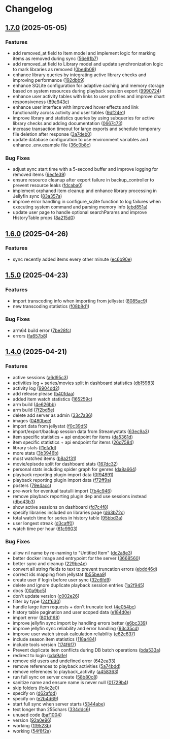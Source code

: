 # Changelog

## [1.7.0](https://github.com/fredrikburmester/streamystats/compare/v1.6.0...v1.7.0) (2025-05-05)


### Features

* add removed_at field to Item model and implement logic for marking items as removed during sync ([56e91b7](https://github.com/fredrikburmester/streamystats/commit/56e91b76a125303ac1e757df8c88fc4efbb3e2ed))
* add removed_at field to Library model and update synchronization logic to mark libraries as removed ([0be4b08](https://github.com/fredrikburmester/streamystats/commit/0be4b08986092a410ee0cac0b20b9e58f7ccc5a4))
* enhance library queries by integrating active library checks and improving performance ([192dbb9](https://github.com/fredrikburmester/streamystats/commit/192dbb9d86bb17aad3c8cd119ce786f92ee0b6d3))
* enhance SQLite configuration for adaptive caching and memory storage based on system resources during playback session export ([9990724](https://github.com/fredrikburmester/streamystats/commit/9990724647ed427396d47fc0ca828cd972f17ae3))
* enhance user activity tables with links to user profiles and improve chart responsiveness ([89e943c](https://github.com/fredrikburmester/streamystats/commit/89e943c6c24de52a5a453c3b8b94f413b7971323))
* enhance user interface with improved hover effects and link functionality across activity and user tables ([9df24e1](https://github.com/fredrikburmester/streamystats/commit/9df24e1271b96627ea399160e5a8b602a726b1a5))
* improve library and statistics queries by using subqueries for active library checks and adding documentation ([0667c73](https://github.com/fredrikburmester/streamystats/commit/0667c73907a26dc3f3a10bad8f63992106a4f7ea))
* increase transaction timeout for large exports and schedule temporary file deletion after response ([3a7deb0](https://github.com/fredrikburmester/streamystats/commit/3a7deb06ed3b07595526af1b3ea47169f4ef1abc))
* update database configuration to use environment variables and enhance .env.example file ([36c0b8c](https://github.com/fredrikburmester/streamystats/commit/36c0b8cc1ab3f578d56a64fadc85dd7ce459cfb5))


### Bug Fixes

* adjust sync start time with a 5-second buffer and improve logging for removed items ([6ecfe39](https://github.com/fredrikburmester/streamystats/commit/6ecfe393dfaa26485a0099d636010963cc60532b))
* ensure resource cleanup after export failure in backup_controller to prevent resource leaks ([fdcaba0](https://github.com/fredrikburmester/streamystats/commit/fdcaba09c34a1ac90f5d96738c59a8a0c20f3819))
* implement orphaned item cleanup and enhance library processing in Jellyfin sync ([83a357a](https://github.com/fredrikburmester/streamystats/commit/83a357a68fdcacf0946bff24b82686b6f2d3fb92))
* improve error handling in configure_sqlite function to log failures when executing system command and parsing memory info ([ebd851a](https://github.com/fredrikburmester/streamystats/commit/ebd851a1d9364b68fcc275f9df11982b9044a82c))
* update user page to handle optional searchParams and improve HistoryTable props ([8a215d0](https://github.com/fredrikburmester/streamystats/commit/8a215d08bf85fb5fb380c5906888d39572a6011c))

## [1.6.0](https://github.com/fredrikburmester/streamystats/compare/v1.5.0...v1.6.0) (2025-04-26)


### Features

* sync recently added items every other minute ([ec6b90e](https://github.com/fredrikburmester/streamystats/commit/ec6b90edcbdc0d32210dd0adbcd8dfdada4329a8))

## [1.5.0](https://github.com/fredrikburmester/streamystats/compare/v1.4.0...v1.5.0) (2025-04-23)


### Features

* import transcoding info when importing from jellystat ([8085ac9](https://github.com/fredrikburmester/streamystats/commit/8085ac913aee9a3a84fd98b7623e67530b46e8b6))
* new transcoding statistics ([f08b8d1](https://github.com/fredrikburmester/streamystats/commit/f08b8d1e9431a68a645f31013c49c0cfdb75fab2))


### Bug Fixes

* arm64 build error ([7be28fc](https://github.com/fredrikburmester/streamystats/commit/7be28fc542c7971a445d7caf1e154e6a5c54c437))
* errors ([fa657b8](https://github.com/fredrikburmester/streamystats/commit/fa657b85baccc266166d845e6a36f37c05ae8e4e))

## [1.4.0](https://github.com/fredrikburmester/streamystats/compare/v1.3.0...v1.4.0) (2025-04-21)


### Features

* active sessions ([a6d95c3](https://github.com/fredrikburmester/streamystats/commit/a6d95c3c328eea12b1ed33fdc9118cc843b449b0))
* activities log + series/movies split in dashboard statistics ([db15983](https://github.com/fredrikburmester/streamystats/commit/db15983476a14dfdfa51a74cdc83abdc55052cf8))
* activity log ([9904dd2](https://github.com/fredrikburmester/streamystats/commit/9904dd2f5dc303612cd3669b6e7a205f042f1a29))
* add release please ([b40fdaa](https://github.com/fredrikburmester/streamystats/commit/b40fdaad038c4cf296c15cd2f9815b5f87b01362))
* added item watch statistics ([165259c](https://github.com/fredrikburmester/streamystats/commit/165259c492e54984bf2fba566a01d636a4f4fbc5))
* arm build ([4e626bb](https://github.com/fredrikburmester/streamystats/commit/4e626bb1bb88d2d20f808dc9c70181e081a8ba5a))
* arm build ([7f2bd5e](https://github.com/fredrikburmester/streamystats/commit/7f2bd5ec8941078266acce564d6db9092d70ca44))
* delete add server as admin ([33c7a36](https://github.com/fredrikburmester/streamystats/commit/33c7a363991e788bdb49149723490b8300e5e9be))
* images ([0480bee](https://github.com/fredrikburmester/streamystats/commit/0480bee9dbf5a616c1ae4b7af33b337d046d35fb))
* import data from jellystat ([f0c39d5](https://github.com/fredrikburmester/streamystats/commit/f0c39d50707310216e11a293a5a1879ab9747a6e))
* import/export/backup session data from Streamystats ([63ec9a3](https://github.com/fredrikburmester/streamystats/commit/63ec9a37cb3d0e191da636f07e059b3be7847286))
* item specific statistics + api endpoint for items ([da5361d](https://github.com/fredrikburmester/streamystats/commit/da5361d8271f3fc708d6eb2d17f6ad82bfa7ec4a))
* item specific statistics + api endpoint for items ([26d7584](https://github.com/fredrikburmester/streamystats/commit/26d75842821f39c7f3019ff8a82840a12640769e))
* library stats ([f1efa1d](https://github.com/fredrikburmester/streamystats/commit/f1efa1da23e6296672d574228cb1339cb0424f26))
* more stats ([3b3946b](https://github.com/fredrikburmester/streamystats/commit/3b3946b2f8ab64d33cfef854c400cc06ad3fdd83))
* most watched items ([b8a2f31](https://github.com/fredrikburmester/streamystats/commit/b8a2f31a6f726dbf36ef03d508bd95f6d68ee7b6))
* movie/episode split for dashboard stats ([167dc32](https://github.com/fredrikburmester/streamystats/commit/167dc327c7773c59fe0d0cb91bc1186d37bbbae2))
* personal stats including spider graph for genres ([da8a664](https://github.com/fredrikburmester/streamystats/commit/da8a66411814d0e698f20ddf1db590d8a3d1b45c))
* playback reporting plugin import data ([0f94891](https://github.com/fredrikburmester/streamystats/commit/0f9489199ff2890e4296f522b289d82fef2d52ca))
* playback reporting plugin import data ([f72ff9a](https://github.com/fredrikburmester/streamystats/commit/f72ff9a201fc708af30dcbf71714df3f1303dd4a))
* posters ([79e4acc](https://github.com/fredrikburmester/streamystats/commit/79e4acc2ea19724403fa1ebbf698a79471f2e66a))
* pre-work for eventual tautulli import ([7b4c946](https://github.com/fredrikburmester/streamystats/commit/7b4c946f240d25c31714a4e36e44c5276960e0ea))
* remove playback reporting plugin dep and use sessions instead ([dbc43b3](https://github.com/fredrikburmester/streamystats/commit/dbc43b37dba680481eca578c703cb0470606b8f6))
* show active sessions on dashboard ([fd7c4f8](https://github.com/fredrikburmester/streamystats/commit/fd7c4f8ea5bbedc81d8654154c823173a198fddb))
* specify libraries included on libraries page ([d63b72c](https://github.com/fredrikburmester/streamystats/commit/d63b72cf9255b90e4f78098e1c46383441090019))
* total watch time for series in history table ([95bbd3a](https://github.com/fredrikburmester/streamystats/commit/95bbd3a1ca68f1e3f0a0c25692d40715b356eec3))
* user longest streak ([d3caff0](https://github.com/fredrikburmester/streamystats/commit/d3caff0de2ea1676eaa67e8be82c623097bb7f6d))
* watch time per hour ([61c9903](https://github.com/fredrikburmester/streamystats/commit/61c9903c2471ae2a7c6963090d8ec0ac051d7d96))


### Bug Fixes

* allow nil name by re-naming to "Untitled Item" ([dc2a8e3](https://github.com/fredrikburmester/streamystats/commit/dc2a8e3c0fa544acf10a227dc2e88cbc4f318c2f))
* better docker image and entrypoint for the server ([3668560](https://github.com/fredrikburmester/streamystats/commit/3668560cf83d8a97d6365f7ab701c152e07bf19b))
* better sync and cleanup ([229be4e](https://github.com/fredrikburmester/streamystats/commit/229be4e607975483baca238db197af0a25503306))
* convert all string fields to text to prevent truncation errors ([ebdd46d](https://github.com/fredrikburmester/streamystats/commit/ebdd46d0d675c86a3cbcf383599fd620eafcca9e))
* correct ids mapping from jellystat ([b55bea9](https://github.com/fredrikburmester/streamystats/commit/b55bea911dfe41cde40551d100804332bc3591b7))
* create user if login before user sync ([32c6fd9](https://github.com/fredrikburmester/streamystats/commit/32c6fd996dc839842dd571adc2d3a2d522c61994))
* delete and ignore duplicate playback session entries ([1a2f945](https://github.com/fredrikburmester/streamystats/commit/1a2f9451626e9f21175fa9804b54e17d2c6e86c1))
* docs ([00a9bc5](https://github.com/fredrikburmester/streamystats/commit/00a9bc5ec781dcf1ded779b5b32333430f541191))
* don't update version ([c002e26](https://github.com/fredrikburmester/streamystats/commit/c002e264d8fdc0a2faf743b1305f1704319d0125))
* filter by type ([24ff630](https://github.com/fredrikburmester/streamystats/commit/24ff6308a8ef04b36540fdd4890c79071dfe2f3f))
* handle large item requests + don't truncate text ([4e054bc](https://github.com/fredrikburmester/streamystats/commit/4e054bc1a1986905ec6c81635422fb77f4742793))
* history table pagination and user scoped data ([e184d0e](https://github.com/fredrikburmester/streamystats/commit/e184d0ed924c626fb36b0cd8e7f310fc9ba4ba30))
* import error ([801d168](https://github.com/fredrikburmester/streamystats/commit/801d168bd5829a4c0d778dfd3a36c32ad00d6fbb))
* improve jellyfin sync import by handling errors better ([e6bc339](https://github.com/fredrikburmester/streamystats/commit/e6bc3390762b600a96881f213d6b11cc0b836f85))
* improve jellyfin sync reliability and error handling ([93c35cd](https://github.com/fredrikburmester/streamystats/commit/93c35cd0e3e4cbf1eef9ffc3185c77f4eb6917ce))
* improve user watch streak calculation reliability ([e62c637](https://github.com/fredrikburmester/streamystats/commit/e62c6371e06f7e95126e25b0c4e1b0b23157fe32))
* include season item statistics ([118a484](https://github.com/fredrikburmester/streamystats/commit/118a48443084c0a8e903a97c5f30cac308256774))
* include tools version ([174f6f7](https://github.com/fredrikburmester/streamystats/commit/174f6f72d4090744b1f297aadf425fc4235e6308))
* Prevent duplicate item conflicts during DB batch operations ([bda533a](https://github.com/fredrikburmester/streamystats/commit/bda533a78d3129271153623dc63d5f836b3c64df))
* redirect to login ([cda9a1e](https://github.com/fredrikburmester/streamystats/commit/cda9a1e581744c9af691cdecbc66d9e762a2568c))
* remove old users and undefined error ([642ea33](https://github.com/fredrikburmester/streamystats/commit/642ea33877948b11815cf452fb7d5097230bc4ca))
* remove references to playback activities ([5a74bdd](https://github.com/fredrikburmester/streamystats/commit/5a74bdd9c1cc5245afac881e116ac2ff658635fc))
* remove references to playback_activity ([a458363](https://github.com/fredrikburmester/streamystats/commit/a4583633ab5d42167590bf6b31154f2794e17de2))
* run full sync on server create ([58b80c8](https://github.com/fredrikburmester/streamystats/commit/58b80c85753c53ad0a6636c13b3896cb3de0afc5))
* sanitize name and ensure name is never null ([01729b4](https://github.com/fredrikburmester/streamystats/commit/01729b44f1fe953aaa0ac37160dc2dd0c4d0047b))
* skip folders ([fc4c2e0](https://github.com/fredrikburmester/streamystats/commit/fc4c2e0e62d0095a889cddb8a331c8220ac0e15b))
* specify on ([d62afdd](https://github.com/fredrikburmester/streamystats/commit/d62afdd038bebb85ceb5fe41f0db458bf809840b))
* specify on ([e2b4d69](https://github.com/fredrikburmester/streamystats/commit/e2b4d696ffef47589c0a0f329a0409851da56e38))
* start full sync when server starts ([5344abe](https://github.com/fredrikburmester/streamystats/commit/5344abe8c2b993bd2dc9fe61c2ff307f5e335dd5))
* text longer than 255chars ([334ddc6](https://github.com/fredrikburmester/streamystats/commit/334ddc6db68e60ae3013af9a85466f3312ae4d95))
* unused code ([baf1004](https://github.com/fredrikburmester/streamystats/commit/baf100445e362ebc2b989941261617bdbda408f9))
* version ([92a0e96](https://github.com/fredrikburmester/streamystats/commit/92a0e9648368e3450203e9d0f5f873a4b9b6f1fe))
* working ([1f9523b](https://github.com/fredrikburmester/streamystats/commit/1f9523bf1048481c77cfef2e3ba95a0f8550b9a2))
* working ([54f8f2a](https://github.com/fredrikburmester/streamystats/commit/54f8f2a278bf8618604b3cd325883cfb46b37fd5))
